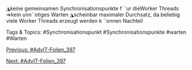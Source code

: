 ◮keine gemeinsamen Synchronisationspunkte f ¨ur dieWorker Threads
⇒kein unn¨otiges Warten
◮scheinbar maximaler Durchsatz, da beliebig viele Worker Threads erzeugt
werden k ¨onnen
Nachteil

   Tags & Topics:
   #Synchronisationspunkt
   #Synchronisationspunkte
   #warten
   #Warten

[Previous: #AdvIT-Folien_397](AdvIT-Folien_397.md)

[Next: #AdvIT-Folien_397](AdvIT-Folien_397.md)